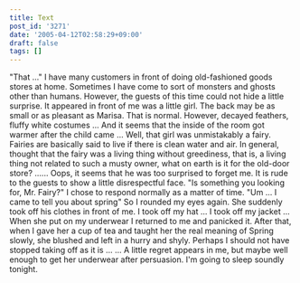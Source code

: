 ```yaml
---
title: Text
post_id: '3271'
date: '2005-04-12T02:58:29+09:00'
draft: false
tags: []
---
```


"That ..." I have many customers in front of doing old-fashioned goods stores at home. Sometimes I have come to sort of monsters and ghosts other than humans. However, the guests of this time could not hide a little surprise. It appeared in front of me was a little girl. The back may be as small or as pleasant as Marisa. That is normal. However, decayed feathers, fluffy white costumes ... And it seems that the inside of the room got warmer after the child came ... Well, that girl was unmistakably a fairy. Fairies are basically said to live if there is clean water and air. In general, thought that the fairy was a living thing without greediness, that is, a living thing not related to such a musty owner, what on earth is it for the old-door store? ...... Oops, it seems that he was too surprised to forget me. It is rude to the guests to show a little disrespectful face. "Is something you looking for, Mr. Fairy?" I chose to respond normally as a matter of time. "Um ... I came to tell you about spring" So I rounded my eyes again. She suddenly took off his clothes in front of me. I took off my hat ... I took off my jacket ... When she put on my underwear I returned to me and panicked it. After that, when I gave her a cup of tea and taught her the real meaning of Spring slowly, she blushed and left in a hurry and shyly. Perhaps I should not have stopped taking off as it is ... ... A little regret appears in me, but maybe well enough to get her underwear after persuasion. I'm going to sleep soundly tonight.